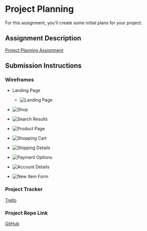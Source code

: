 # Project Planning
For this assignment, you'll create some initial plans for your project.

## Assignment Description
[Project Planning Assignment](https://education.launchcode.org/liftoff/assignments/planning/)

## Submission Instructions

### Wireframes

* Landing Page
  * ![Landing Page](/images/LandingPage.png)

* ![Shop](/images/Shop.png)

* ![Search Results](/images/SearchResults.png)

* ![Product Page](/images/ProductPage.png)

* ![Shopping Cart](/images/ShoppingCart.png)

* ![Shipping Details](/images/ShippingDetails.png)

* ![Payment Options](/images/PaymentOptions.png)

* ![Account Details](/images/AccountDetails.png)

* ![New Item Form](/images/NewItemForm.png)

### Project Tracker

[Trello](https://trello.com/b/mWuOemUD/liftoff-capstone-project)

### Project Repo Link

[GitHub](https://github.com/smcdole05/Capstone-Project)
